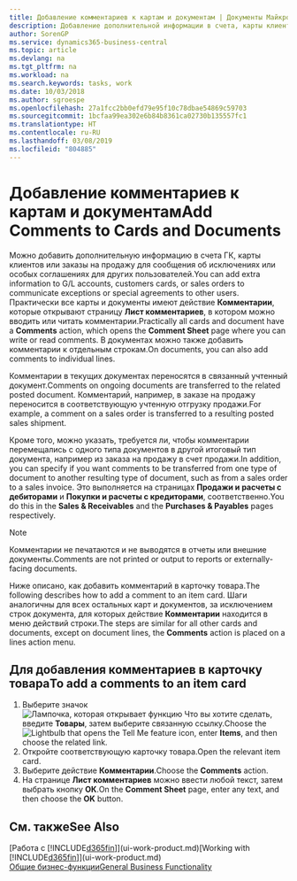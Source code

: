 ```yaml
---
title: Добавление комментариев к картам и документам | Документы Майкрософт
description: Добавление дополнительной информации в счета, карты клиентов или заказы на продажу для сообщения о соглашениях, таких как особая цена или метод доставки, другим пользователям.
author: SorenGP
ms.service: dynamics365-business-central
ms.topic: article
ms.devlang: na
ms.tgt_pltfrm: na
ms.workload: na
ms.search.keywords: tasks, work
ms.date: 10/03/2018
ms.author: sgroespe
ms.openlocfilehash: 27a1fcc2bb0efd79e95f10c78dbae54869c59703
ms.sourcegitcommit: 1bcfaa99ea302e6b84b8361ca02730b135557fc1
ms.translationtype: HT
ms.contentlocale: ru-RU
ms.lasthandoff: 03/08/2019
ms.locfileid: "804885"
---
```

# <a name="add-comments-to-cards-and-documents"></a><span data-ttu-id="cb161-103">Добавление комментариев к картам и документам</span><span class="sxs-lookup"><span data-stu-id="cb161-103">Add Comments to Cards and Documents</span></span>
<span data-ttu-id="cb161-104">Можно добавить дополнительную информацию в счета ГК, карты клиентов или заказы на продажу для сообщения об исключениях или особых соглашениях для других пользователей.</span><span class="sxs-lookup"><span data-stu-id="cb161-104">You can add extra information to G/L accounts, customers cards, or sales orders to communicate exceptions or special agreements to other users.</span></span>
<span data-ttu-id="cb161-105">Практически все карты и документы имеют действие **Комментарии**, которые открывают страницу **Лист комментариев**, в котором можно вводить или читать комментарии.</span><span class="sxs-lookup"><span data-stu-id="cb161-105">Practically all cards and document have a **Comments** action, which opens the **Comment Sheet** page where you can write or read comments.</span></span> <span data-ttu-id="cb161-106">В документах можно также добавить комментарии к отдельным строкам.</span><span class="sxs-lookup"><span data-stu-id="cb161-106">On documents, you can also add comments to individual lines.</span></span>

<span data-ttu-id="cb161-107">Комментарии в текущих документах переносятся в связанный учтенный документ.</span><span class="sxs-lookup"><span data-stu-id="cb161-107">Comments on ongoing documents are transferred to the related posted document.</span></span> <span data-ttu-id="cb161-108">Комментарий, например, в заказе на продажу переносится в соответствующую учтенную отгрузку продажи.</span><span class="sxs-lookup"><span data-stu-id="cb161-108">For example, a comment on a sales order is transferred to a resulting posted sales shipment.</span></span>

<span data-ttu-id="cb161-109">Кроме того, можно указать, требуется ли, чтобы комментарии перемещались с одного типа документов в другой итоговый тип документа, например из заказа на продажу в счет продажи.</span><span class="sxs-lookup"><span data-stu-id="cb161-109">In addition, you can specify if you want comments to be transferred from one type of document to another resulting type of document, such as from a sales order to a sales invoice.</span></span> <span data-ttu-id="cb161-110">Это выполняется на страницах **Продажи и расчеты с дебиторами** и **Покупки и расчеты с кредиторами**, соответственно.</span><span class="sxs-lookup"><span data-stu-id="cb161-110">You do this in the **Sales & Receivables** and the **Purchases & Payables** pages respectively.</span></span>

> [!NOTE]
> <span data-ttu-id="cb161-111">Комментарии не печатаются и не выводятся в отчеты или внешние документы.</span><span class="sxs-lookup"><span data-stu-id="cb161-111">Comments are not printed or output to reports or externally-facing documents.</span></span>

<span data-ttu-id="cb161-112">Ниже описано, как добавить комментарий в карточку товара.</span><span class="sxs-lookup"><span data-stu-id="cb161-112">The following describes how to add a comment to an item card.</span></span> <span data-ttu-id="cb161-113">Шаги аналогичны для всех остальных карт и документов, за исключением строк документа, для которых действие **Комментарии** находится в меню действий строки.</span><span class="sxs-lookup"><span data-stu-id="cb161-113">The steps are similar for all other cards and documents, except on document lines, the **Comments** action is placed on a lines action menu.</span></span>

## <a name="to-add-a-comments-to-an-item-card"></a><span data-ttu-id="cb161-114">Для добавления комментариев в карточку товара</span><span class="sxs-lookup"><span data-stu-id="cb161-114">To add a comments to an item card</span></span>
1. <span data-ttu-id="cb161-115">Выберите значок ![Лампочка, которая открывает функцию Что вы хотите сделать](media/ui-search/search_small.png "Что вы хотите сделать"), введите **Товары**, затем выберите связанную ссылку.</span><span class="sxs-lookup"><span data-stu-id="cb161-115">Choose the ![Lightbulb that opens the Tell Me feature](media/ui-search/search_small.png "Tell me what you want to do") icon, enter **Items**, and then choose the related link.</span></span>
2. <span data-ttu-id="cb161-116">Откройте соответствующую карточку товара.</span><span class="sxs-lookup"><span data-stu-id="cb161-116">Open the relevant item card.</span></span>
3. <span data-ttu-id="cb161-117">Выберите действие **Комментарии**.</span><span class="sxs-lookup"><span data-stu-id="cb161-117">Choose the **Comments** action.</span></span>
4. <span data-ttu-id="cb161-118">На странице **Лист комментариев** можно ввести любой текст, затем выбрать кнопку **ОК**.</span><span class="sxs-lookup"><span data-stu-id="cb161-118">On the **Comment Sheet** page, enter any text, and then choose the **OK** button.</span></span>

## <a name="see-also"></a><span data-ttu-id="cb161-119">См. также</span><span class="sxs-lookup"><span data-stu-id="cb161-119">See Also</span></span>
<span data-ttu-id="cb161-120">[Работа с [!INCLUDE[d365fin](includes/d365fin_md.md)]](ui-work-product.md)</span><span class="sxs-lookup"><span data-stu-id="cb161-120">[Working with [!INCLUDE[d365fin](includes/d365fin_md.md)]](ui-work-product.md)</span></span>  
[<span data-ttu-id="cb161-121">Общие бизнес-функции</span><span class="sxs-lookup"><span data-stu-id="cb161-121">General Business Functionality</span></span>](ui-across-business-areas.md)
